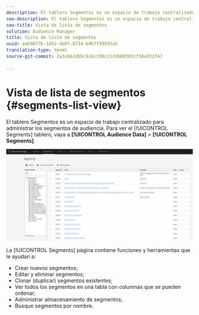 ```yaml
---
description: El tablero Segmentos es un espacio de trabajo centralizado para administrar destinos.
seo-description: El tablero Segmentos es un espacio de trabajo centralizado para administrar destinos.
seo-title: Vista de lista de segmentos
solution: Audience Manager
title: Vista de lista de segmentos
uuid: aa69877b-1d52-4b87-8734-b4bff39935a5
translation-type: tm+mt
source-git-commit: 2a3a562d5bc516c338c113db08303cf36e832f47

---
```



# Vista de lista de segmentos {#segments-list-view}

El tablero [](https://bank.demdex.com/portal/Segments/SegmentBuilder.ddx#list) Segmentos es un espacio de trabajo centralizado para administrar los segmentos de audiencia. Para ver el [!UICONTROL Segments] tablero, vaya a **[!UICONTROL Audience Data]** > **[!UICONTROL Segments]**.

![segment-dashboard](assets/segments-dashboard.png)

La [!UICONTROL Segments] página contiene funciones y herramientas que le ayudan a:

* Crear nuevos segmentos;
* Editar y eliminar segmentos;
* Clonar (duplicar) segmentos existentes;
* Ver todos los segmentos en una tabla con columnas que se pueden ordenar;
* Administrar almacenamiento de segmentos;
* Busque segmentos por nombre.
